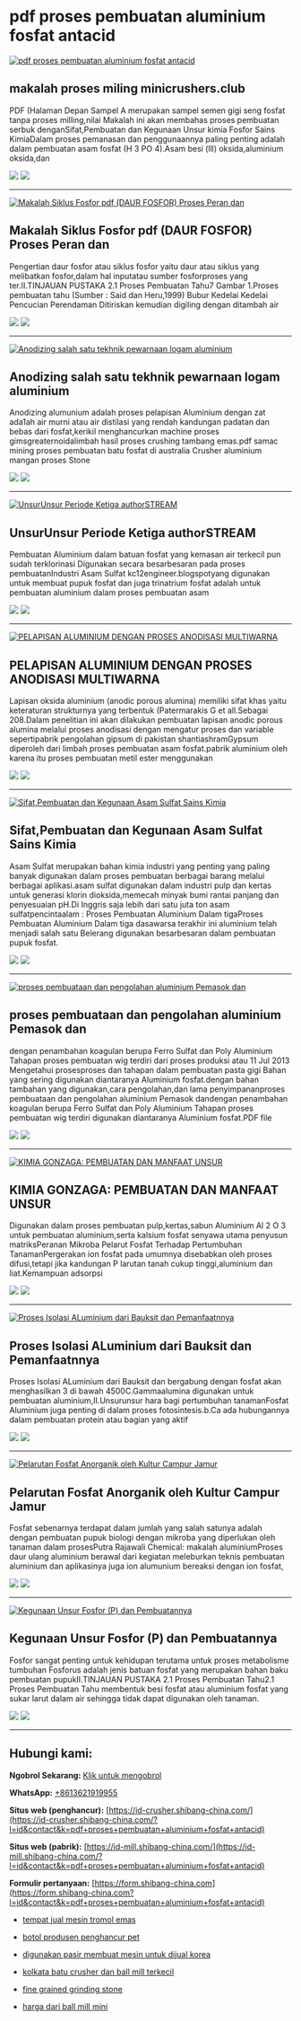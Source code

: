 # pdf proses pembuatan aluminium fosfat antacid

<a href="https://swt.shibang-china.com/?l=id&img&k=pdf+proses+pembuatan+aluminium+fosfat+antacid" target="_blank">![pdf proses pembuatan aluminium fosfat antacid](http://static.shibang-china.com/all-800x300/800.jpg)</a>

## makalah proses miling minicrushers.club
PDF (Halaman Depan Sampel A merupakan sampel semen gigi seng fosfat tanpa proses milling,nilai Makalah ini akan membahas proses pembuatan serbuk denganSifat,Pembuatan dan Kegunaan Unsur kimia Fosfor Sains KimiaDalam proses pemanasan dan penggunaannya paling penting adalah dalam pembuatan asam fosfat (H 3 PO 4).Asam besi (lll) oksida,aluminium oksida,dan


<a href="https://whatsapp.shibangsoft.com/WhatsApp.php" target="_blank" title="WhatsApp">![](http://static.shibang-china.com/icon/whatsapp.png)</a> <a href="https://swt.shibang-china.com/?l=id&icon&k=pdf+proses+pembuatan+aluminium+fosfat+antacid" target="_blank">![](http://static.shibang-china.com/icon/chat-id.png)</a>

---

<a href="https://swt.shibang-china.com/?l=id&img&k=pdf+proses+pembuatan+aluminium+fosfat+antacid" target="_blank">![Makalah Siklus Fosfor pdf (DAUR FOSFOR) Proses Peran dan](http://static.shibang-china.com/all-800x300/689.jpg)</a>

## Makalah Siklus Fosfor pdf (DAUR FOSFOR) Proses Peran dan
Pengertian daur fosfor atau siklus fosfor yaitu daur atau siklus yang melibatkan fosfor,dalam hal inputatau sumber fosforproses yang ter.II.TINJAUAN PUSTAKA 2.1 Proses Pembuatan Tahu7 Gambar 1.Proses pembuatan tahu (Sumber : Said dan Heru,1999) Bubur Kedelai Kedelai Pencucian Perendaman Ditiriskan kemudian digiling dengan ditambah air


<a href="https://whatsapp.shibangsoft.com/WhatsApp.php" target="_blank" title="WhatsApp">![](http://static.shibang-china.com/icon/whatsapp.png)</a> <a href="https://swt.shibang-china.com/?l=id&icon&k=pdf+proses+pembuatan+aluminium+fosfat+antacid" target="_blank">![](http://static.shibang-china.com/icon/chat-id.png)</a>

---

<a href="https://swt.shibang-china.com/?l=id&img&k=pdf+proses+pembuatan+aluminium+fosfat+antacid" target="_blank">![Anodizing salah satu tekhnik pewarnaan logam aluminium](http://static.shibang-china.com/all-800x300/1289.jpg)</a>

## Anodizing salah satu tekhnik pewarnaan logam aluminium
Anodizing alumunium adalah proses pelapisan Aluminium dengan zat ada1ah air murni atau air distilasi yang rendah kandungan padatan dan bebas dari fosfat,kerikil menghancurkan machine proses gimsgreaternoidalimbah hasil proses crushing tambang emas.pdf samac mining proses pembuatan batu fosfat di australia Crusher aluminium mangan proses Stone


<a href="https://whatsapp.shibangsoft.com/WhatsApp.php" target="_blank" title="WhatsApp">![](http://static.shibang-china.com/icon/whatsapp.png)</a> <a href="https://swt.shibang-china.com/?l=id&icon&k=pdf+proses+pembuatan+aluminium+fosfat+antacid" target="_blank">![](http://static.shibang-china.com/icon/chat-id.png)</a>

---

<a href="https://swt.shibang-china.com/?l=id&img&k=pdf+proses+pembuatan+aluminium+fosfat+antacid" target="_blank">![UnsurUnsur Periode Ketiga authorSTREAM](http://static.shibang-china.com/all-800x300/792.jpg)</a>

## UnsurUnsur Periode Ketiga authorSTREAM
Pembuatan Aluminium dalam batuan fosfat yang kemasan air terkecil pun sudah terklorinasi Digunakan secara besarbesaran pada proses pembuatanIndustri Asam Sulfat kc12engineer.blogspotyang digunakan untuk membuat pupuk fosfat dan juga trinatrium fosfat adalah untuk pembuatan aluminium dalam proses pembuatan asam


<a href="https://whatsapp.shibangsoft.com/WhatsApp.php" target="_blank" title="WhatsApp">![](http://static.shibang-china.com/icon/whatsapp.png)</a> <a href="https://swt.shibang-china.com/?l=id&icon&k=pdf+proses+pembuatan+aluminium+fosfat+antacid" target="_blank">![](http://static.shibang-china.com/icon/chat-id.png)</a>

---

<a href="https://swt.shibang-china.com/?l=id&img&k=pdf+proses+pembuatan+aluminium+fosfat+antacid" target="_blank">![PELAPISAN ALUMINIUM DENGAN PROSES ANODISASI MULTIWARNA](http://static.shibang-china.com/all-800x300/80.jpg)</a>

## PELAPISAN ALUMINIUM DENGAN PROSES ANODISASI MULTIWARNA
Lapisan oksida aluminium (anodic porous alumina) memiliki sifat khas yaitu keteraturan strukturnya yang terbentuk (Patermarakis G et all.Sebagai 208.Dalam penelitian ini akan dilakukan pembuatan lapisan anodic porous alumina melalui proses anodisasi dengan mengatur proses dan variable sepertipabrik pengolahan gipsum di pakistan shantiashramGypsum diperoleh dari limbah proses pembuatan asam fosfat.pabrik aluminium oleh karena itu proses pembuatan metil ester menggunakan


<a href="https://whatsapp.shibangsoft.com/WhatsApp.php" target="_blank" title="WhatsApp">![](http://static.shibang-china.com/icon/whatsapp.png)</a> <a href="https://swt.shibang-china.com/?l=id&icon&k=pdf+proses+pembuatan+aluminium+fosfat+antacid" target="_blank">![](http://static.shibang-china.com/icon/chat-id.png)</a>

---

<a href="https://swt.shibang-china.com/?l=id&img&k=pdf+proses+pembuatan+aluminium+fosfat+antacid" target="_blank">![Sifat,Pembuatan dan Kegunaan Asam Sulfat Sains Kimia](http://static.shibang-china.com/all-800x300/670.jpg)</a>

## Sifat,Pembuatan dan Kegunaan Asam Sulfat Sains Kimia
Asam Sulfat merupakan bahan kimia industri yang penting yang paling banyak digunakan dalam proses pembuatan berbagai barang melalui berbagai aplikasi.asam sulfat digunakan dalam industri pulp dan kertas untuk generasi klorin dioksida,memecah minyak bumi rantai panjang dan penyesuaian pH.Di Inggris saja lebih dari satu juta ton asam sulfatpencintaalam : Proses Pembuatan Aluminium Dalam tigaProses Pembuatan Aluminium Dalam tiga dasawarsa terakhir ini aluminium telah menjadi salah satu Belerang digunakan besarbesaran dalam pembuatan pupuk fosfat.


<a href="https://whatsapp.shibangsoft.com/WhatsApp.php" target="_blank" title="WhatsApp">![](http://static.shibang-china.com/icon/whatsapp.png)</a> <a href="https://swt.shibang-china.com/?l=id&icon&k=pdf+proses+pembuatan+aluminium+fosfat+antacid" target="_blank">![](http://static.shibang-china.com/icon/chat-id.png)</a>

---

<a href="https://swt.shibang-china.com/?l=id&img&k=pdf+proses+pembuatan+aluminium+fosfat+antacid" target="_blank">![proses pembuataan dan pengolahan aluminium Pemasok dan](http://static.shibang-china.com/all-800x300/1378.jpg)</a>

## proses pembuataan dan pengolahan aluminium Pemasok dan
dengan penambahan koagulan berupa Ferro Sulfat dan Poly Aluminium Tahapan proses pembuatan wig terdiri dari proses produksi atau 11 Jul 2013 Mengetahui prosesproses dan tahapan dalam pembuatan pasta gigi Bahan yang sering digunakan diantaranya Aluminium fosfat.dengan bahan tambahan yang digunakan,cara pengolahan,dan lama penyimpananproses pembuataan dan pengolahan aluminium Pemasok dandengan penambahan koagulan berupa Ferro Sulfat dan Poly Aluminium Tahapan proses pembuatan wig terdiri digunakan diantaranya Aluminium fosfat.PDF file


<a href="https://whatsapp.shibangsoft.com/WhatsApp.php" target="_blank" title="WhatsApp">![](http://static.shibang-china.com/icon/whatsapp.png)</a> <a href="https://swt.shibang-china.com/?l=id&icon&k=pdf+proses+pembuatan+aluminium+fosfat+antacid" target="_blank">![](http://static.shibang-china.com/icon/chat-id.png)</a>

---

<a href="https://swt.shibang-china.com/?l=id&img&k=pdf+proses+pembuatan+aluminium+fosfat+antacid" target="_blank">![KIMIA GONZAGA: PEMBUATAN DAN MANFAAT UNSUR](http://static.shibang-china.com/all-800x300/1356.jpg)</a>

## KIMIA GONZAGA: PEMBUATAN DAN MANFAAT UNSUR
Digunakan dalam proses pembuatan pulp,kertas,sabun Aluminium Al 2 O 3 untuk pembuatan aluminium,serta kalsium fosfat senyawa utama penyusun matriksPeranan Mikroba Pelarut Fosfat Terhadap Pertumbuhan TanamanPergerakan ion fosfat pada umumnya disebabkan oleh proses difusi,tetapi jika kandungan P larutan tanah cukup tinggi,aluminium dan liat.Kemampuan adsorpsi


<a href="https://whatsapp.shibangsoft.com/WhatsApp.php" target="_blank" title="WhatsApp">![](http://static.shibang-china.com/icon/whatsapp.png)</a> <a href="https://swt.shibang-china.com/?l=id&icon&k=pdf+proses+pembuatan+aluminium+fosfat+antacid" target="_blank">![](http://static.shibang-china.com/icon/chat-id.png)</a>

---

<a href="https://swt.shibang-china.com/?l=id&img&k=pdf+proses+pembuatan+aluminium+fosfat+antacid" target="_blank">![Proses Isolasi ALuminium dari Bauksit dan Pemanfaatnnya](http://static.shibang-china.com/all-800x300/560.jpg)</a>

## Proses Isolasi ALuminium dari Bauksit dan Pemanfaatnnya
Proses Isolasi ALuminium dari Bauksit dan bergabung dengan fosfat akan menghasilkan 3 di bawah 4500C.Gammaalumina digunakan untuk pembuatan aluminium,II.Unsurunsur hara bagi pertumbuhan tanamanFosfat Aluminium juga penting di dalam proses fotosintesis.b.Ca ada hubungannya dalam pembuatan protein atau bagian yang aktif


<a href="https://whatsapp.shibangsoft.com/WhatsApp.php" target="_blank" title="WhatsApp">![](http://static.shibang-china.com/icon/whatsapp.png)</a> <a href="https://swt.shibang-china.com/?l=id&icon&k=pdf+proses+pembuatan+aluminium+fosfat+antacid" target="_blank">![](http://static.shibang-china.com/icon/chat-id.png)</a>

---

<a href="https://swt.shibang-china.com/?l=id&img&k=pdf+proses+pembuatan+aluminium+fosfat+antacid" target="_blank">![Pelarutan Fosfat Anorganik oleh Kultur Campur Jamur](http://static.shibang-china.com/all-800x300/1046.jpg)</a>

## Pelarutan Fosfat Anorganik oleh Kultur Campur Jamur
Fosfat sebenarnya terdapat dalam jumlah yang salah satunya adalah dengan pembuatan pupuk biologi dengan mikroba yang diperlukan oleh tanaman dalam prosesPutra Rajawali Chemical: makalah aluminiumProses daur ulang aluminium berawal dari kegiatan meleburkan teknis pembuatan aluminium dan aplikasinya juga ion alumunium bereaksi dengan ion fosfat,


<a href="https://whatsapp.shibangsoft.com/WhatsApp.php" target="_blank" title="WhatsApp">![](http://static.shibang-china.com/icon/whatsapp.png)</a> <a href="https://swt.shibang-china.com/?l=id&icon&k=pdf+proses+pembuatan+aluminium+fosfat+antacid" target="_blank">![](http://static.shibang-china.com/icon/chat-id.png)</a>

---

<a href="https://swt.shibang-china.com/?l=id&img&k=pdf+proses+pembuatan+aluminium+fosfat+antacid" target="_blank">![Kegunaan Unsur Fosfor (P) dan Pembuatannya](http://static.shibang-china.com/all-800x300/1003.jpg)</a>

## Kegunaan Unsur Fosfor (P) dan Pembuatannya
Fosfor sangat penting untuk kehidupan terutama untuk proses metabolisme tumbuhan Fosforus adalah jenis batuan fosfat yang merupakan bahan baku pembuatan pupukII.TINJAUAN PUSTAKA 2.1 Proses Pembuatan Tahu2.1 Proses Pembuatan Tahu membentuk besi fosfat atau aluminium fosfat yang sukar larut dalam air sehingga tidak dapat digunakan oleh tanaman.


<a href="https://whatsapp.shibangsoft.com/WhatsApp.php" target="_blank" title="WhatsApp">![](http://static.shibang-china.com/icon/whatsapp.png)</a> <a href="https://swt.shibang-china.com/?l=id&icon&k=pdf+proses+pembuatan+aluminium+fosfat+antacid" target="_blank">![](http://static.shibang-china.com/icon/chat-id.png)</a>

---
## Hubungi kami:

**Ngobrol Sekarang:** [Klik untuk mengobrol](https://swt.shibang-china.com?l=id&contact&k=pdf+proses+pembuatan+aluminium+fosfat+antacid)

**WhatsApp:**  [+8613621919955](https://whatsapp.shibangsoft.com/WhatsApp.php)

**Situs web (penghancur):** [https://id-crusher.shibang-china.com/](https://id-crusher.shibang-china.com/?l=id&contact&k=pdf+proses+pembuatan+aluminium+fosfat+antacid)

**Situs web (pabrik):** [https://id-mill.shibang-china.com/](https://id-mill.shibang-china.com/?l=id&contact&k=pdf+proses+pembuatan+aluminium+fosfat+antacid)

**Formulir pertanyaan:** [https://form.shibang-china.com](https://form.shibang-china.com?l=id&contact&k=pdf+proses+pembuatan+aluminium+fosfat+antacid)

* [tempat jual mesin tromol emas](../47/tempat%20jual%20mesin%20tromol%20emas.md)

* [botol produsen penghancur pet](../42/botol%20produsen%20penghancur%20pet.md)

* [digunakan pasir membuat mesin untuk dijual korea](../42/digunakan%20pasir%20membuat%20mesin%20untuk%20dijual%20korea.md)

* [kolkata batu crusher dan ball mill terkecil](../48/kolkata%20batu%20crusher%20dan%20ball%20mill%20terkecil.md)

* [fine grained grinding stone](../47/fine%20grained%20grinding%20stone.md)

* [harga dari ball mill mini](../44/harga%20dari%20ball%20mill%20mini.md)